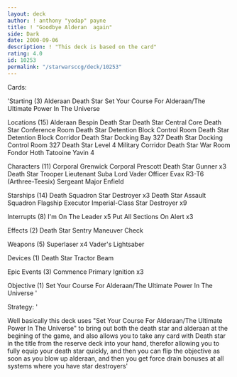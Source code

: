 ```yaml
---
layout: deck
author: ! anthony "yodap" payne
title: ! "Goodbye Alderan  again"
side: Dark
date: 2000-09-06
description: ! "This deck is based on the card"
rating: 4.0
id: 10253
permalink: "/starwarsccg/deck/10253"
---
```

Cards: 

'Starting (3)
Alderaan
Death Star
Set Your Course For Alderaan/The Ultimate Power In The Universe

Locations (15)
Alderaan
Bespin
Death Star
Death Star Central Core
Death Star Conference Room
Death Star Detention Block Control Room
Death Star Detention Block Corridor
Death Star Docking Bay 327
Death Star Docking Control Room 327
Death Star Level 4 Military Corridor
Death Star War Room
Fondor
Hoth
Tatooine
Yavin 4

Characters (11)
Corporal Grenwick
Corporal Prescott
Death Star Gunner  x3
Death Star Trooper
Lieutenant Suba
Lord Vader
Officer Evax
R3-T6 (Arthree-Teesix)
Sergeant Major Enfield

Starships (14)
Death Squadron Star Destroyer  x3
Death Star Assault Squadron
Flagship Executor
Imperial-Class Star Destroyer  x9

Interrupts (8)
I'm On The Leader  x5
Put All Sections On Alert  x3

Effects (2)
Death Star Sentry
Maneuver Check

Weapons (5)
Superlaser  x4
Vader's Lightsaber

Devices (1)
Death Star Tractor Beam

Epic Events (3)
Commence Primary Ignition  x3

Objective (1)
Set Your Course For Alderaan/The Ultimate Power In The Universe
'

Strategy: '

Well basically this deck uses "Set Your Course For Alderaan/The Ultimate Power In The Universe" to bring out both the death star and alderaan at the begining of the game, and also allows you to take any card with Death star in the title from the reserve deck into your hand, therefor allowing you to fully equip your death star quickly, and  then you can flip the objective as soon as you blow up alderaan, and then you get force drain bonuses at all systems where you have star destroyers'
